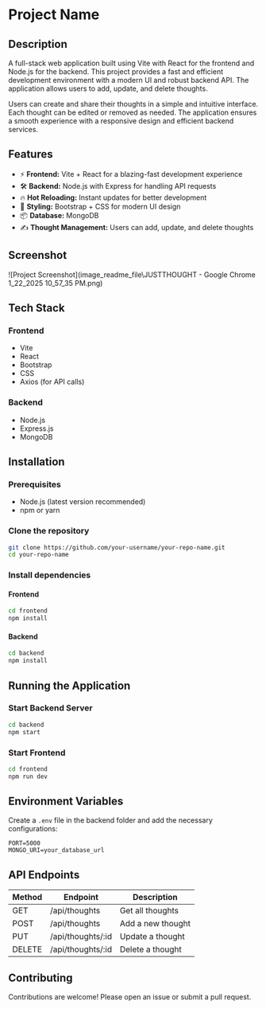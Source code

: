 # Project Name

## Description
A full-stack web application built using Vite with React for the frontend and Node.js for the backend. This project provides a fast and efficient development environment with a modern UI and robust backend API. The application allows users to add, update, and delete thoughts.

Users can create and share their thoughts in a simple and intuitive interface. Each thought can be edited or removed as needed. The application ensures a smooth experience with a responsive design and efficient backend services.

## Features
- ⚡ **Frontend:** Vite + React for a blazing-fast development experience
- 🛠 **Backend:** Node.js with Express for handling API requests
- 🔥 **Hot Reloading:** Instant updates for better development
- 🎨 **Styling:** Bootstrap + CSS for modern UI design
- 📦 **Database:** MongoDB
- ✍ **Thought Management:** Users can add, update, and delete thoughts

## Screenshot
![Project Screenshot](image_readme_file\JUSTTHOUGHT - Google Chrome 1_22_2025 10_57_35 PM.png)

## Tech Stack
### Frontend
- Vite
- React
- Bootstrap
- CSS
- Axios (for API calls)

### Backend
- Node.js
- Express.js
- MongoDB

## Installation
### Prerequisites
- Node.js (latest version recommended)
- npm or yarn

### Clone the repository
```sh
git clone https://github.com/your-username/your-repo-name.git
cd your-repo-name
```

### Install dependencies
#### Frontend
```sh
cd frontend
npm install
```
#### Backend
```sh
cd backend
npm install
```

## Running the Application
### Start Backend Server
```sh
cd backend
npm start
```

### Start Frontend
```sh
cd frontend
npm run dev
```

## Environment Variables
Create a `.env` file in the backend folder and add the necessary configurations:
```
PORT=5000
MONGO_URI=your_database_url
```

## API Endpoints
| Method | Endpoint         | Description             |
|--------|-----------------|-------------------------|
| GET    | /api/thoughts   | Get all thoughts       |
| POST   | /api/thoughts   | Add a new thought      |
| PUT    | /api/thoughts/:id | Update a thought       |
| DELETE | /api/thoughts/:id | Delete a thought       |

## Contributing
Contributions are welcome! Please open an issue or submit a pull request.


